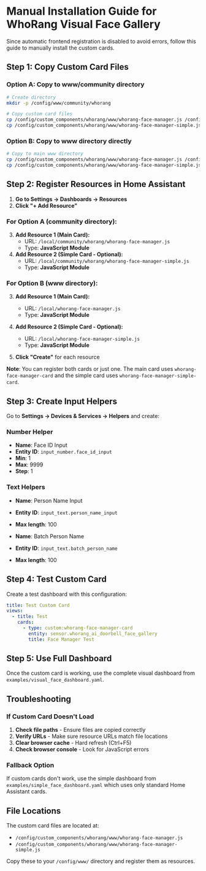 # Manual Installation Guide for WhoRang Visual Face Gallery

Since automatic frontend registration is disabled to avoid errors, follow this guide to manually install the custom cards.

## Step 1: Copy Custom Card Files

### Option A: Copy to www/community directory
```bash
# Create directory
mkdir -p /config/www/community/whorang

# Copy custom card files
cp /config/custom_components/whorang/www/whorang-face-manager.js /config/www/community/whorang/
cp /config/custom_components/whorang/www/whorang-face-manager-simple.js /config/www/community/whorang/
```

### Option B: Copy to www directory directly
```bash
# Copy to main www directory
cp /config/custom_components/whorang/www/whorang-face-manager.js /config/www/
cp /config/custom_components/whorang/www/whorang-face-manager-simple.js /config/www/
```

## Step 2: Register Resources in Home Assistant

1. **Go to Settings → Dashboards → Resources**
2. **Click "+ Add Resource"**

### For Option A (community directory):
3. **Add Resource 1 (Main Card):**
   - URL: `/local/community/whorang/whorang-face-manager.js`
   - Type: **JavaScript Module**
4. **Add Resource 2 (Simple Card - Optional):**
   - URL: `/local/community/whorang/whorang-face-manager-simple.js`
   - Type: **JavaScript Module**

### For Option B (www directory):
3. **Add Resource 1 (Main Card):**
   - URL: `/local/whorang-face-manager.js`
   - Type: **JavaScript Module**
4. **Add Resource 2 (Simple Card - Optional):**
   - URL: `/local/whorang-face-manager-simple.js`
   - Type: **JavaScript Module**

5. **Click "Create"** for each resource

**Note**: You can register both cards or just one. The main card uses `whorang-face-manager-card` and the simple card uses `whorang-face-manager-simple-card`.

## Step 3: Create Input Helpers

Go to **Settings → Devices & Services → Helpers** and create:

### Number Helper
- **Name**: Face ID Input
- **Entity ID**: `input_number.face_id_input`
- **Min**: 1
- **Max**: 9999
- **Step**: 1

### Text Helpers
- **Name**: Person Name Input
- **Entity ID**: `input_text.person_name_input`
- **Max length**: 100

- **Name**: Batch Person Name
- **Entity ID**: `input_text.batch_person_name`
- **Max length**: 100

## Step 4: Test Custom Card

Create a test dashboard with this configuration:

```yaml
title: Test Custom Card
views:
  - title: Test
    cards:
      - type: custom:whorang-face-manager-card
        entity: sensor.whorang_ai_doorbell_face_gallery
        title: Face Manager Test
```

## Step 5: Use Full Dashboard

Once the custom card is working, use the complete visual dashboard from `examples/visual_face_dashboard.yaml`.

## Troubleshooting

### If Custom Card Doesn't Load
1. **Check file paths** - Ensure files are copied correctly
2. **Verify URLs** - Make sure resource URLs match file locations
3. **Clear browser cache** - Hard refresh (Ctrl+F5)
4. **Check browser console** - Look for JavaScript errors

### Fallback Option
If custom cards don't work, use the simple dashboard from `examples/simple_face_dashboard.yaml` which uses only standard Home Assistant cards.

## File Locations

The custom card files are located at:
- `/config/custom_components/whorang/www/whorang-face-manager.js`
- `/config/custom_components/whorang/www/whorang-face-manager-simple.js`

Copy these to your `/config/www/` directory and register them as resources.
